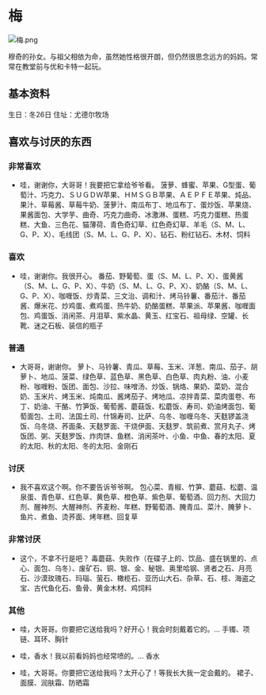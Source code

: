 # 梅

![梅.png](梅.png)

穆奇的孙女。与祖父相依为命，虽然她性格很开朗，但仍然很思念远方的妈妈。常常在教堂前与优和卡特一起玩。

## 基本资料

生日：冬26日
住址：尤德尔牧场

## 喜欢与讨厌的东西

### 非常喜欢

- 哇，谢谢你，大哥哥！我要把它拿给爷爷看。
菠萝、蜂蜜、苹果、G型蛋、葡萄汁、巧克力、ＳＵＧＤＷ苹果、ＨＭＳＧＢ苹果、ＡＥＰＦＥ苹果、炖品、果汁、草莓酱、草莓牛奶、菠萝汁、南瓜布丁、地瓜布丁、蛋炒饭、苹果烧、果酱面包、大学芋、曲奇、巧克力曲奇、冰激淋、蛋糕、巧克力蛋糕、热蛋糕、大鱼、三色花、猫薄荷、青色奇幻草、红色奇幻草、羊毛（S、M、L、G、P、X）、毛线团（S、M、L、G、P、X）、钻石、粉红钻石、木材、饲料

### 喜欢

- 哇，谢谢你。我很开心。
番茄、野葡萄、蛋（S、M、L、P、X）、蛋黄酱（S、M、L、G、P、X）、牛奶（S、M、L、G、P、X）、奶酪（S、M、L、G、P、X）、咖喱饭、炒青菜、三文治、调和汁、烤马铃薯、番茄汁、番茄酱、爆米花、炒鸡蛋、煮鸡蛋、热牛奶、奶酪蛋糕、苹果派、苹果酱、咖喱面包、鸡蛋饭、消闲茶、月泪草、紫水晶、黄玉、红宝石、祖母绿、空罐、长靴、迷之石板、装信的瓶子

### 普通

- 大哥哥，谢谢你。
萝卜、马铃薯、青瓜、草莓、玉米、洋葱、南瓜、茄子、胡萝卜、地瓜、菠菜、绿色草、蓝色草、黑色草、白色草、肉丸粉、油、小麦粉、咖喱粉、饭团、面包、沙拉、味噌汤、炒饭、锅烙、果奶、菜奶、混合奶、玉米片、烤玉米、炖南瓜、酱烤茄子、烤地瓜、凉拌青菜、菜肉蛋卷、布丁、奶油、干酪、竹笋饭、葡萄酱、蘑菇饭、松蘑饭、寿司、奶油烤面包、葡萄面包、土司、法国土司、什锦寿司、比萨、乌冬、咖喱乌冬、天麸锣盖浇饭、乌冬烧、荞面条、天麸罗面、干烧伊面、天麸罗、筑前煮、赏月丸子、烤饭团、粥、天麸罗饭、炸肉饼、鱼糕、消闲茶叶、小鱼、中鱼、春的太阳、夏的太阳、秋的太阳、冬的太阳、金刚石

### 讨厌

- 我不喜欢这个啊。你不要告诉爷爷啊。
包心菜、青椒、竹笋、蘑菇、松蘑、温泉蛋、青色草、红色草、黄色草、橙色草、紫色草、葡萄酒、回力剂、大回力剂、醒神剂、大醒神剂、荞麦粉、年糕、野葡萄酒、腌青瓜、菜汁、腌萝卜、鱼片、煮鱼、烫荞面、烤年糕、回复草

### 非常讨厌

- 这个，不拿不行是吧？
毒蘑菇、失败作（在碟子上的、饮品、盛在锅里的、点心、面包、乌冬）、废矿石、铜、银、金、秘银、奥里哈钢、贤者之石、月亮石、沙漠玫瑰石、玛瑙、萤石、橄榄石、亚历山大石、杂草、石、枝、海盗之宝、古代鱼化石、鱼骨、黄金木材、鸡饲料

### 其他

- 哇，大哥哥。你要把它送给我吗？好开心！我会时刻戴着它的。…
手镯、项链、耳环、胸针

- 哇，香水！我以前看妈妈也经常喷的。…
香水

- 哇，大哥哥。你要把它送给我吗？太开心了！等我长大我一定会戴的。
裙子、面膜、润肤霜、防晒霜
